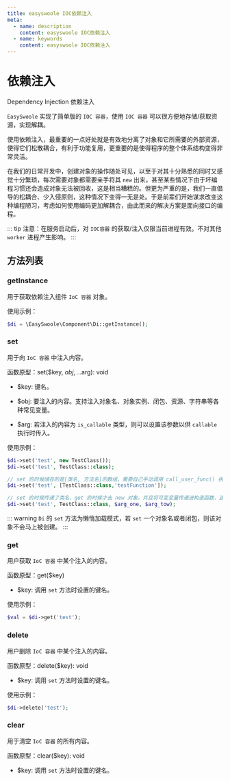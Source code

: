 ```yaml
---
title: easyswoole IOC依赖注入
meta:
  - name: description
    content: easyswoole IOC依赖注入
  - name: keywords
    content: easyswoole IOC依赖注入
---
```



# 依赖注入

Dependency Injection  依赖注入

`EasySwoole` 实现了简单版的 `IOC 容器`，使用 `IOC 容器` 可以很方便地存储/获取资源，实现解耦。

使用依赖注入，最重要的一点好处就是有效地分离了对象和它所需要的外部资源，使得它们松散耦合，有利于功能复用，更重要的是使得程序的整个体系结构变得非常灵活。

在我们的日常开发中，创建对象的操作随处可见，以至于对其十分熟悉的同时又感觉十分繁琐，每次需要对象都需要亲手将其 `new` 出来，甚至某些情况下由于坏编程习惯还会造成对象无法被回收，这是相当糟糕的。但更为严重的是，我们一直倡导的松耦合、少入侵原则，这种情况下变得一无是处。于是前辈们开始谋求改变这种编程陋习，考虑如何使用编码更加解耦合，由此而来的解决方案是面向接口的编程。

::: tip
注意：在服务启动后，对 `IOC容器` 的获取/注入仅限当前进程有效。不对其他 `worker` 进程产生影响。
:::

## 方法列表

### getInstance
用于获取依赖注入组件 `IoC 容器` 对象。

使用示例：
```php
$di = \EasySwoole\Component\Di::getInstance();
```

### set
用于向 `IoC 容器` 中注入内容。

函数原型：set($key, $obj, ...$arg): void

- $key: 键名。

- $obj: 要注入的内容。支持注入对象名、对象实例、闭包、资源、字符串等各种常见变量。

- $arg: 若注入的内容为 `is_callable` 类型，则可以设置该参数以供 `callable` 执行时传入。

使用示例：
```php
$di->set('test', new TestClass());
$di->set('test', TestClass::class);

// set 的时候储存的是[类名, 方法名]的数组，需要自己手动调用 call_user_func() 执行（不要被错误与异常章节的 demo 误解为会自动执行)
$di->set('test', [TestClass::class,'testFunction']);

// set 的时候传递了类名，get 的时候才去 new 对象，并且将可变变量传递进构造函数，返回实例化后的对象
$di->set('test', TestClass::class, $arg_one, $arg_tow);
```


::: warning 
 `Di` 的 `set` 方法为懒惰加载模式，若 `set` 一个对象名或者闭包，则该对象不会马上被创建。
:::

### get
用户获取 `IoC 容器` 中某个注入的内容。

函数原型：get($key)

- $key: 调用 `set` 方法时设置的键名。

使用示例：
```php
$val = $di->get('test');
```

### delete
用户删除 `IoC 容器` 中某个注入的内容。

函数原型：delete($key): void

- $key: 调用 `set` 方法时设置的键名。

使用示例：
```php
$di->delete('test');
```

### clear
用于清空 `IoC 容器` 的所有内容。

函数原型：clear($key): void

- $key: 调用 `set` 方法时设置的键名。
